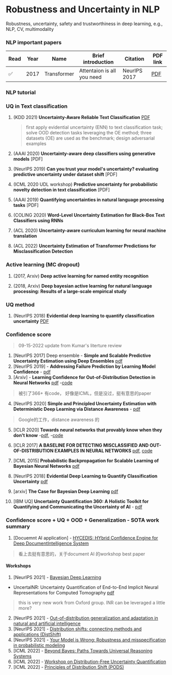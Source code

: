 # Robustness and Uncertainty in NLP
Robustness, uncertainty, safety and trustworthiness in deep learning, e.g., NLP, CV, multimodality


### NLP important papers 


| Read | Year | Name                                                         | Brief introduction                | Citation |   PDF link |
| ------ | ---- | ------------------------------------------------------------ | ----------------------------- | ------------------------------------------------------------ |  ------- |
| ✅ | 2017 | Transformer | Attentaion is all you need   | NeurIPS 2017 | [PDF](https://github.com/jxzhangjhu/Robustness-and-Uncertainty-in-NLP/blob/main/pdf/1706.03762.pdf) |  



### NLP tutorial 




### UQ in Text classification 

1. (KDD 2021) **Uncertainty-Aware Reliable Text Classification** [PDF](https://github.com/jxzhangjhu/Robustness-and-Uncertainty-in-NLP/blob/main/pdf/KDD2021.pdf)
	> first apply evidential uncertainty (ENN) to text classification task; solve OOD detection tasks leveraging the OE method; three datasets (OE) are used as the benchmark; design adversarial examples


1. (AAAI 2020) **Uncertainty-aware deep classifiers using generative models** [PDF]


1. (NeurIPS 2019) **Can you trust your model's uncertainty? evaluating predictive uncertainty under dataset shift** [PDF]


1. (ICML 2020 UDL workshop) **Predictive uncertainty for probabilistic novelty detection in text classification** [PDF]


1. (AAAI 2019) **Quantifying uncertainties in natural language processing tasks** [PDF] 

1. (COLING 2020) **Word-Level Uncertainty Estimation for Black-Box Text Classifiers using RNNs**

1. (ACL 2020) **Uncertainty-aware curriculum learning for neural machine translation**

1. (ACL 2022) **Uncertainty Estimation of Transformer Predictions for Misclassification Detection** 


### Active learning (MC dropout) 

1. (2017, Arxiv) **Deep active learning for named entity recognition**


1. (2018, Arxiv) **Deep bayesian active learning for natural language processing: Results of a large-scale empirical study**


### UQ method 


1. (NeurIPS 2018) **Evidential deep learning to quantify classification uncertainty** [PDF](https://github.com/jxzhangjhu/Robustness-and-Uncertainty-in-NLP/blob/main/pdf/NeurIPS-2018-evidential-deep-learning-to-quantify-classification-uncertainty-Paper.pdf)



### Confidence score

> 09-15-2022 update from Kumar's literture review 

1. [NeurIPS 2017] Deep ensemble - **Simple and Scalable Predictive Uncertainty Estimation using Deep Ensembles** [pdf](https://arxiv.org/abs/1612.01474)
2. [NeurIPS 2019] - **Addressing Failure Prediction by Learning Model Confidence** - [pdf](https://proceedings.neurips.cc/paper/2019/file/757f843a169cc678064d9530d12a1881-Paper.pdf)
3. [Arxiv] - **Learning Confidence for Out-of-Distribution Detection in Neural Networks** [pdf](https://arxiv.org/pdf/1802.04865.pdf) -[code](https://github.com/uoguelph-mlrg/confidence_estimation) 

> 被引了366+ 有code， 好像是ICML，但是没过，挺有意思的paper 

4. [NeurIPS 2020] **Simple and Principled Uncertainty Estimation with Deterministic Deep Learning via Distance Awareness** - [pdf](https://papers.nips.cc/paper/2020/file/543e83748234f7cbab21aa0ade66565f-Paper.pdf) 

> Google的工作，distance awareness 的

5. [ICLR 2020] **Towards neural networks that provably know when they don't know** -[pdf](https://openreview.net/attachment?id=ByxGkySKwH&name=original_pdf), -[code](https://github.com/AlexMeinke/certified-certain-uncertainty)


6. [ICLR 2017] **A BASELINE FOR DETECTING MISCLASSIFIED AND OUT-OF-DISTRIBUTION EXAMPLES IN NEURAL NETWORKS** [pdf](https://arxiv.org/pdf/1610.02136.pdf), [code](https://github.com/hendrycks/error-detection)


7. [ICML 2015] **Probabilistic Backpropagation for Scalable Learning of Bayesian Neural Networks** [pdf](https://arxiv.org/pdf/1502.05336.pdf) 

8. [NeurIPS 2018] **Evidential Deep Learning to Quantify Classification Uncertainty** [pdf](https://proceedings.neurips.cc/paper/2018/file/a981f2b708044d6fb4a71a1463242520-Paper.pdf)

9. [arxiv] **The Case for Bayesian Deep Learning** [pdf](https://arxiv.org/pdf/2001.10995.pdf) 

10. [IBM UQ] **Uncertainty Quantification 360: A Holistic Toolkit for Quantifying and Communicating the Uncertainty of AI** - [pdf](https://arxiv.org/pdf/2106.01410.pdf)


### Confidence score + UQ + OOD + Generalization - SOTA work summary 

1. [Docuemnt AI application] - [HYCEDIS: HYbrid Confidence Engine for Deep DocumentIntelligence System](https://document-intelligence.github.io/DI-2021/files/di-2021_final_8.pdf)

> 看上去挺有意思的，关于document AI 的workshop best paper 


#### Workshops 

<!-- 1. [NeurIPS 2021] - [Bayesian Deep Learning](http://bayesiandeeplearning.org/)
2. [NeurIPS 2021] - [Out-of-distribution generalization and adaptation in natural and artificial intelligence](https://docs.neurodata.io/ood-workshop/)
3. [NeurIPS 2021] - [Distribution shifts: connecting methods and applications (DistShift)](https://neurips.cc/Conferences/2021/Schedule?showEvent=21859)
4. [NeurIPS 2021] - [Your Model is Wrong: Robustness and misspecification in probabilistic modeling](https://neurips.cc/Conferences/2021/Schedule?showEvent=21872)
5. [ICML 2022] - [Beyond Bayes: Paths Towards Universal Reasoning Systems](https://beyond-bayes.github.io/)
6. [ICML 2022] - [Workshop on Distribution-Free Uncertainty Quantification](https://icml.cc/Conferences/2022/Schedule?showEvent=13460)
7. [ICML 2022] - [Principles of Distribution Shift (PODS)](https://sites.google.com/view/icml-2022-pods) -->


1. [NeurIPS 2021] - [Bayesian Deep Learning](http://bayesiandeeplearning.org/)
- UncertaINR: Uncertainty Quantification of End-to-End Implicit Neural Representations for Computed Tomography [pdf](https://arxiv.org/pdf/2202.10847.pdf) 
> this is very new work from Oxford group.  INR can be leveraged a little more? 




2. [NeurIPS 2021] - [Out-of-distribution generalization and adaptation in natural and artificial intelligence](https://docs.neurodata.io/ood-workshop/)
3. [NeurIPS 2021] - [Distribution shifts: connecting methods and applications (DistShift)](https://neurips.cc/Conferences/2021/Schedule?showEvent=21859)
4. [NeurIPS 2021] - [Your Model is Wrong: Robustness and misspecification in probabilistic modeling](https://neurips.cc/Conferences/2021/Schedule?showEvent=21872)
5. [ICML 2022] - [Beyond Bayes: Paths Towards Universal Reasoning Systems](https://beyond-bayes.github.io/)
6. [ICML 2022] - [Workshop on Distribution-Free Uncertainty Quantification](https://icml.cc/Conferences/2022/Schedule?showEvent=13460)
7. [ICML 2022] - [Principles of Distribution Shift (PODS)](https://sites.google.com/view/icml-2022-pods)





